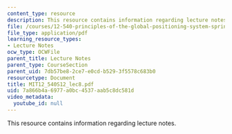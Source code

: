```yaml
---
content_type: resource
description: This resource contains information regarding lecture notes.
file: /courses/12-540-principles-of-the-global-positioning-system-spring-2012/7a866b4a6977a0bc4537aab5c8dc581d_MIT12_540S12_lec8.pdf
file_type: application/pdf
learning_resource_types:
- Lecture Notes
ocw_type: OCWFile
parent_title: Lecture Notes
parent_type: CourseSection
parent_uid: 7db57be8-2ce7-e0cd-b529-3f5578c683b0
resourcetype: Document
title: MIT12_540S12_lec8.pdf
uid: 7a866b4a-6977-a0bc-4537-aab5c8dc581d
video_metadata:
  youtube_id: null
---
```

This resource contains information regarding lecture notes.


